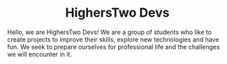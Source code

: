 <h1 align="center">HighersTwo Devs</h1>

Hello, we are HighersTwo Devs! We are a group of students who like to create projects to improve their skills, explore new technologies and have fun. We seek to prepare ourselves for professional life and the challenges we will encounter in it.

